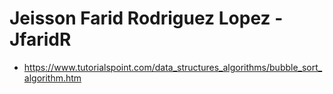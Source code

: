 # Jeisson Farid Rodriguez Lopez - JfaridR

* https://www.tutorialspoint.com/data_structures_algorithms/bubble_sort_algorithm.htm



